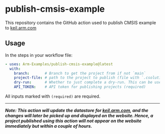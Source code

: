# publish-cmsis-example

This repository contains the GitHub action used to publish CMSIS example to [keil.arm.com](https://keil.arm.com)

## Usage

In the steps in your workflow file:
```yaml
- uses: Arm-Examples/publish-cmsis-example@latest
  with:
    branch:       # Branch to get the project from if not `main`
    project-file: # path to the project to publish (file with `.csolution.yml` extension) (required)
    dry-run:      # Whether to just complete a dry-run. This can be useful to verify a project is publishable without actually making it available on `keil.arm.com`
    API_TOKEN:    # API token for publishing projects (required)
```

All inputs marked with `(required)` are required.

---

**_Note: This action will update the datastore for [keil.arm.com](https://keil.arm.com), and the changes will later be picked up and displayed on the website. Hence, a project published using this action will not appear on the website immediately but within a couple of hours._**
